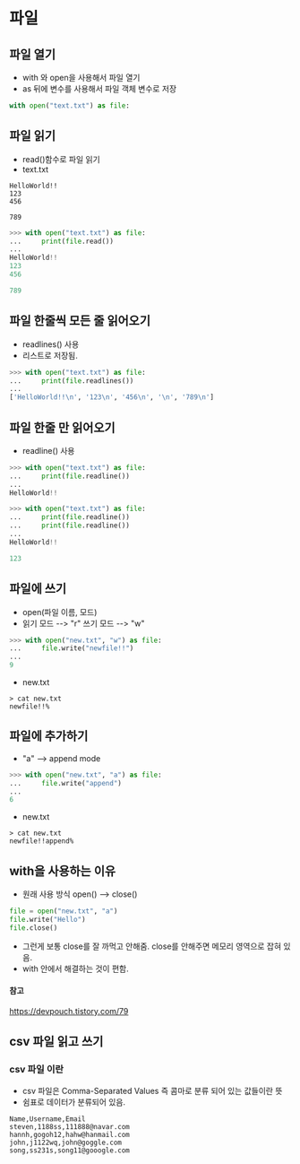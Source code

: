 # 파일

## 파일 열기
* with 와 open을 사용해서 파일 열기
* as 뒤에 변수를 사용해서 파일 객체 변수로 저장
~~~python
with open("text.txt") as file:
~~~

## 파일 읽기
* read()함수로 파일 읽기
* text.txt
~~~
HelloWorld!!
123
456

789
~~~
~~~python
>>> with open("text.txt") as file:
...     print(file.read())
...
HelloWorld!!
123
456

789
~~~

## 파일 한줄씩 모든 줄 읽어오기
* readlines() 사용
* 리스트로 저장됨.
~~~python
>>> with open("text.txt") as file:
...     print(file.readlines())
...
['HelloWorld!!\n', '123\n', '456\n', '\n', '789\n']
~~~

## 파일 한줄 만 읽어오기
* readline() 사용
~~~python
>>> with open("text.txt") as file:
...     print(file.readline())
...
HelloWorld!!

>>> with open("text.txt") as file:
...     print(file.readline())
...     print(file.readline())
...
HelloWorld!!

123
~~~

## 파일에 쓰기
* open(파일 이름, 모드)
* 읽기 모드 --> "r" 쓰기 모드 --> "w"
~~~python
>>> with open("new.txt", "w") as file:
...     file.write("newfile!!")
...
9
~~~
* new.txt
~~~
> cat new.txt
newfile!!%
~~~

## 파일에 추가하기
* "a" --> append mode
~~~python
>>> with open("new.txt", "a") as file:
...     file.write("append")
...
6
~~~
* new.txt
~~~
> cat new.txt
newfile!!append%
~~~

## with을 사용하는 이유
* 원래 사용 방식 open() --> close()
~~~python
file = open("new.txt", "a")
file.write("Hello")
file.close()
~~~
* 그런게 보통 close를 잘 까먹고 안해줌. close를 안해주면 메모리 영역으로 잡혀 있음.
* with 안에서 해결하는 것이 편함.
#### 참고
https://devpouch.tistory.com/79

## csv 파일 읽고 쓰기

### csv 파일 이란
* csv 파일은 Comma-Separated Values 즉 콤마로 분류 되어 있는 값들이란 뜻
* 쉼표로 데이터가 분류되어 있음.
~~~
Name,Username,Email
steven,1188ss,111888@navar.com
hannh,gogoh12,hahw@hanmail.com
john,j1122wq,john@goggle.com
song,ss231s,song11@gooogle.com
~~~





